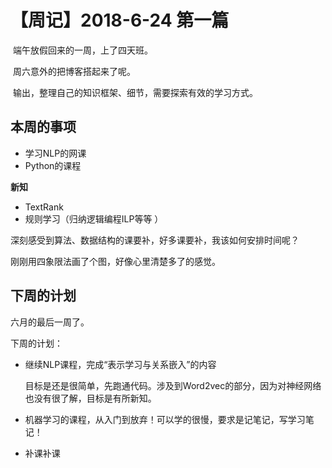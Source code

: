 # 【周记】2018-6-24 第一篇

​	端午放假回来的一周，上了四天班。	

​	周六意外的把博客搭起来了呢。

​	输出，整理自己的知识框架、细节，需要探索有效的学习方式。

## 本周的事项

 - 学习NLP的网课
 - Python的课程

**新知**

- TextRank
- 规则学习（归纳逻辑编程ILP等等 ）

深刻感受到算法、数据结构的课要补，好多课要补，我该如何安排时间呢？

刚刚用四象限法画了个图，好像心里清楚多了的感觉。

## 下周的计划

六月的最后一周了。

下周的计划：

- 继续NLP课程，完成“表示学习与关系嵌入”的内容

  目标是还是很简单，先跑通代码。涉及到Word2vec的部分，因为对神经网络也没有很了解，目标是有所新知。

- 机器学习的课程，从入门到放弃！可以学的很慢，要求是记笔记，写学习笔记！

- 补课补课